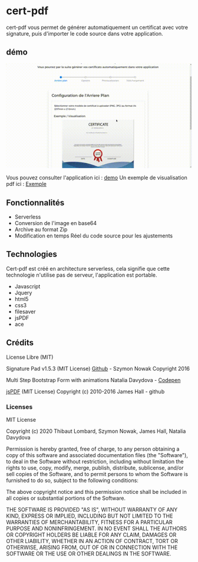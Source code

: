 # cert-pdf
cert-pdf vous permet de générer automatiquement un certificat avec votre signature, puis d'importer le code source dans votre application.

## démo
![image](https://raw.githubusercontent.com/Lombard-Web-Services/cert-pdf/master/cert-pdf/images/cert-pdf.gif)

Vous pouvez consulter l'application ici : [demo]
Un exemple de visualisation pdf ici : [Exemple]

## Fonctionnalités
* Serverless
* Conversion de l'image en base64 
* Archive au format Zip
* Modification en temps Réel du code source pour les ajustements


## Technologies
Cert-pdf est créé en architecture serverless, cela signifie que cette technologie n'utilise pas de serveur, l'application est portable.
* Javascript 
* Jquery 
* html5
* css3
* filesaver 
* jsPDF
* ace


## Crédits 
License Libre (MIT)

Signature Pad v1.5.3 (MIT License)
[Github] - Szymon Nowak Copyright 2016

Multi Step Bootstrap Form with animations
Natalia Davydova - [Codepen]

[jsPDF]
(MIT License)
Copyright (c) 2010-2016 James Hall - github

### Licenses
MIT License

Copyright (c) 2020 Thibaut Lombard, Szymon Nowak, James Hall, Natalia Davydova

Permission is hereby granted, free of charge, to any person obtaining a copy
of this software and associated documentation files (the "Software"), to deal
in the Software without restriction, including without limitation the rights
to use, copy, modify, merge, publish, distribute, sublicense, and/or sell
copies of the Software, and to permit persons to whom the Software is
furnished to do so, subject to the following conditions:

The above copyright notice and this permission notice shall be included in all
copies or substantial portions of the Software.

THE SOFTWARE IS PROVIDED "AS IS", WITHOUT WARRANTY OF ANY KIND, EXPRESS OR
IMPLIED, INCLUDING BUT NOT LIMITED TO THE WARRANTIES OF MERCHANTABILITY,
FITNESS FOR A PARTICULAR PURPOSE AND NONINFRINGEMENT. IN NO EVENT SHALL THE
AUTHORS OR COPYRIGHT HOLDERS BE LIABLE FOR ANY CLAIM, DAMAGES OR OTHER
LIABILITY, WHETHER IN AN ACTION OF CONTRACT, TORT OR OTHERWISE, ARISING FROM,
OUT OF OR IN CONNECTION WITH THE SOFTWARE OR THE USE OR OTHER DEALINGS IN THE
SOFTWARE.




[comment]: #
   [demo]: <https://Lombard-Web-Services.github.io/cert-pdf/cert-pdf/index.html>
   [Exemple]: <https://Lombard-Web-Services.github.io/cert-pdf/cert-pdf/example.html>
   [github]: <https://github.com/szimek/signature_pad>
   [Codepen]: <https://codepen.io/nat-davydova/pen/PoYXZxg>
   [jsPDF]: <https://github.com/MrRio/jsPDF>
   

